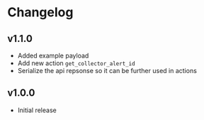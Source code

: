# Changelog

## v1.1.0

* Added example payload
* Add new action `get_collector_alert_id`
* Serialize the api repsonse so it can be further used in actions

## v1.0.0

* Initial release
